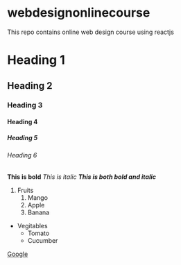 # webdesignonlinecourse
This repo contains online web design course using reactjs
# Heading 1
## Heading 2
###  Heading 3
####  Heading 4
#####  Heading 5
######  Heading 6
**This is bold**
*This is italic*
***This is both bold and italic***

1. Fruits
   1. Mango
   2. Apple
   3. Banana
 
* Vegitables
    * Tomato
    * Cucumber
 
 [Google](https://www.google.com/)
